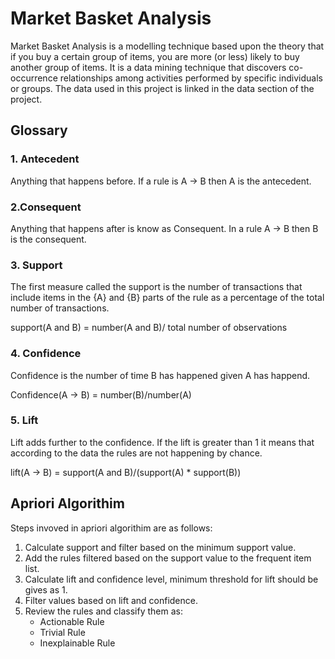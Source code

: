 # Market Basket Analysis
Market Basket Analysis is a modelling technique based upon the theory that if you buy a certain group of items, you are more (or less) likely to buy another group of items. It is a data mining technique that discovers co-occurrence relationships among activities performed by specific individuals or groups.
The data used in this project is linked in the data section of the project.
## Glossary
### 1. Antecedent
Anything that happens before. If a rule is A -> B then A is the antecedent.
### 2.Consequent 
Anything that happens after is know as Consequent. In a rule A -> B then B is the consequent.
### 3. Support 
The first measure called the support is the number of transactions that include items in the {A} and {B} parts of the rule as a  percentage of the total number of transactions.
   
support(A and B) = number(A and B)/ total number of observations
### 4. Confidence
Confidence is the number of time B has happened given A has happend.

Confidence(A -> B) = number(B)/number(A)

### 5. Lift
Lift adds further to the confidence. If the lift is greater than 1 it means that according to the data the rules are not happening by chance.

lift(A -> B) = support(A and B)/(support(A) * support(B)) 

## Apriori Algorithim
Steps invoved in apriori algorithim are as follows:
1. Calculate support and filter based on the minimum support value.
2. Add the rules filtered based on the support value to the frequent item list.
3. Calculate lift and confidence level, minimum threshold for lift should be gives as 1.
4. Filter values based on lift and confidence.
5. Review the rules and classify them as:
   * Actionable Rule
   * Trivial Rule
   * Inexplainable Rule
